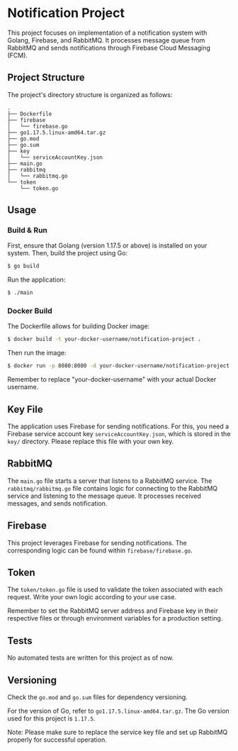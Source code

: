 # Notification Project

This project focuses on implementation of a notification system with Golang, Firebase, and RabbitMQ. It processes message queue from RabbitMQ and sends notifications through Firebase Cloud Messaging (FCM).

## Project Structure

The project's directory structure is organized as follows:

```
.
├── Dockerfile
├── firebase
│   └── firebase.go
├── go1.17.5.linux-amd64.tar.gz
├── go.mod
├── go.sum
├── key
│   └── serviceAccountKey.json
├── main.go
├── rabbitmq
│   └── rabbitmq.go
└── token
    └── token.go
```

## Usage

### Build & Run

First, ensure that Golang (version 1.17.5 or above) is installed on your system. Then, build the project using Go:

```bash
$ go build
```

Run the application:

```bash
$ ./main
```

### Docker Build

The Dockerfile allows for building Docker image:

```bash
$ docker build -t your-docker-username/notification-project .
```

Then run the image:

```bash
$ docker run -p 8080:8080 -d your-docker-username/notification-project
```

Remember to replace "your-docker-username" with your actual Docker username.

## Key File

The application uses Firebase for sending notifications. For this, you need a Firebase service account key `serviceAccountKey.json`, which is stored in the `key/` directory. Please replace this file with your own key.

## RabbitMQ

The `main.go` file starts a server that listens to a RabbitMQ service. The `rabbitmq/rabbitmq.go` file contains logic for connecting to the RabbitMQ service and listening to the message queue. It processes received messages, and sends notification.

## Firebase

This project leverages Firebase for sending notifications. The corresponding logic can be found within `firebase/firebase.go`. 

## Token

The `token/token.go` file is used to validate the token associated with each request. Write your own logic according to your use case.

Remember to set the RabbitMQ server address and Firebase key in their respective files or through environment variables for a production setting.

## Tests

No automated tests are written for this project as of now.

## Versioning

Check the `go.mod` and `go.sum` files for dependency versioning. 

For the version of Go, refer to `go1.17.5.linux-amd64.tar.gz`. The Go version used for this project is `1.17.5`.

Note: Please make sure to replace the service key file and set up RabbitMQ properly for successful operation.